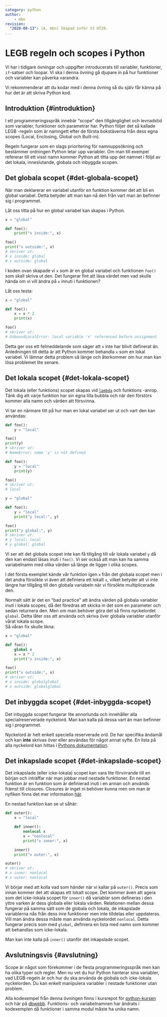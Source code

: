 ```yaml
---
category: python
author:
    - mbn
revision:
  "2020-08-13": (A, mbn) Skapad inför V3 HT20.
...
```

LEGB regeln och scopes i Python
==================================

Vi har i tidigare övningar och uppgifter introducerats till variabler, funktioner, `if`-satser och loopar. Vi ska i denna övning gå djupare in på hur funktioner och variabler kan påverka varandra.

<!--more-->

Vi rekommenderar att du kodar med i denna övning så du själv får känna på hur det är att skriva Python kod.


Introduktion {#introduktion}
--------------------------------------

I ett programmeringsspråk innebär “scope” den tillgänglighet och levnadstid som variabler, funktioner och parametrar har. Python följer det så kallade LEGB -regeln som är namngett efter de första bokstäverna från dess egna scopes (Local, Enclosing, Global och Built-in).

Regeln fungerar som en slags prioritering för namnuppsökning och bestämmer ordningen Python letar upp variabler. Om man till exempel refererar till ett visst namn kommer Python att titta upp det namnet i följd av det lokala, inneslutande, globala och inbyggda scopen.


Det globala scopet {#det-globala-scopet}
--------------------------------------
När man deklarerar en variabel utanför en funktion kommer det att bli en global variabel. Detta betyder att man kan nå den från vart man än befinner sig i programmet.

Låt oss titta på hur en global variabel kan skapas i Python.

```python
x = "global"

def foo():
    print("x inside:", x)

foo()
print("x outside:", x)
# skriver ut:
# x inside: global
# x outside: global
```

I koden ovan skapade vi `x` som är en global variabel och funktionen `foo()` som skall skriva ut den. Det fungerar fint att läsa värdet men vad skulle hända om vi vill ändra på `x` innuti i funktionen?

Låt oss testa:

```python
x = "global"

def foo():
    x = x * 2
    print(x)

foo()
# skriver ut:
# UnboundLocalError: local variable 'x' referenced before assignment
```

Detta ger oss ett felmeddelande som säger att `x` inte har blivit definerat än. Anledningen till detta är att Python kommer behandla `x` som en lokal variabel. Vi lämnar detta problem så länge och återkommer om hur man kan lösa problemet lite senare.

Det lokala scopet {#det-lokala-scopet}
--------------------------------------

Det lokala (eller funktions) scopet skapas vid [`lambda`](https://docs.python.org/3/tutorial/controlflow.html#lambda-expressions) och funktions -anrop. Tänk dig att varje funktion har sin egna lilla bubbla och när den förstörs kommer alla namn och värden att försvinna.

Vi tar en närmare titt på hur man en lokal variabel ser ut och vart den kan användas:

```python
def foo():
    y = "local"

foo()
print(y)
# skriver ut:
# NameError: name 'y' is not defined
```
```python
def foo():
    y = "local"
    print(y)

foo()
# skriver ut:
# local
```
```python
y = "global"

def foo():
    y = "local"
    print("y local:", y)

foo()
print("y global:", y)
# skriver ut:
# y local: local
# y global: global
```

Vi ser att det globala scopet inte kan få tillgång till vår lokala variabel `y` då den kan endast läsas inuti i `foo()`. Vi ser också att man kan ha samma variabelnamn med olika värden så länge de ligger i olika scopes.

I det första exemplet kände vår funktion igen `x` från det globala scopet men i det andra försökte vi även att definiera ett lokalt `x`, vilket betyder att vi inte längre har tillgång till den globala variabeln när vi försökte multiplicerade den.

Normalt sätt är det en "bad practice" att ändra värden på globala variabler inuti i lokala scopes, då det föredras att skicka in det som en parameter och sedan returnera den. Men om man behöver göra det så finns nyckelordet `global`. Detta låter oss att använda och skriva över globala variabler utanför vårat lokala scope.   
Så våran fix skulle likna:

```python
x = "global"

def foo():
    global x
    x = x * 2
    print("x inside:", x)

foo()
print("x outside:", x)
# skriver ut:
# x inside: globalglobal
# x outside: globalglobal
```


Det inbyggda scopet {#det-inbyggda-scopet}
--------------------------------------
Det inbyggda scopet fungerar lite annorlunda och innehåller alla specialreserverade nyckelord. Man kan kalla på dessa vart än man befinner sig i programmet.

Nyckelord är helt enkelt speciella reserverade ord. De har specifika ändamål och kan **inte** skrivas över eller användas för något annat syfte. En lista på alla nyckelord kan hittas i [Pythons dokumentation](https://docs.python.org/3/reference/lexical_analysis.html#keywords).


Det inkapslade scopet {#det-inkapslade-scopet}
--------------------------------------
Det inkapslade (eller icke-lokala) scopet kan vara lite förvirrande till en början och inträffar när man jobbar med nestade funktioner. En nestad funktion är en funktion som är definierad inuti i en annan och används främst till closures. Closures är inget ni behöver kunna men om man är nyfiken finns det mer information [här](https://www.learnpython.org/en/Closures).

En nestad funktion kan se ut såhär:

```python
def outer():
    x = "local"

    def inner():
        nonlocal x
        x = "nonlocal"
        print("x inner:", x)

    inner()
    print("x outer:", x)

outer()
# skriver ut:
# x inner: nonlocal
# x outer: nonlocal
```

Vi börjar med att kolla vad som händer när vi kallar på `outer()`. Precis som innan kommer det att skapas ett lokalt scope. Det kommer även att agera som det icke-lokala scopet för `inner()` då variablar som defineras i den yttre varken är dess globala eller lokala värden. Relationen mellan dessa fungerar på samma sätt som de globala och lokala, de inkapslade variablerna nås från dess inre funktioner men inte tilldelas eller uppdateras. Vill man ändra dessa måste man använda nyckelordet `nonlocal`. Detta fungerar precis som med `global`, definiera en lista med namn som kommer att behandlas som icke-lokala. 

Man kan inte kalla på `inner()` utanför det inkapslade scopet.



Avslutningsvis {#avslutning}
--------------------------------------
Scope är något som förekommer i de flesta programmeringsspråk men kan ha olika typer och regler. Men nu vet du hur Python hanterar sina variabler, vad LEGB-regeln är och hur du ska använda de globala och icke-lokala nyckelorden. Du kan enkelt manipulera variabler i nestade funktioner utan problem.

Alla kodexempel från denna övningen finns i kursrepot för [python-kursen](https://github.com/dbwebb-se/python/tree/master/example/scope) och här på [dbwebb](https://dbwebb.se/repo/python/example/scope). Funktions- och variabelnamnen har ändrats i kodexemplen då funktioner i samma modul måste ha unika namn.
